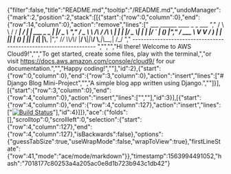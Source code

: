 {"filter":false,"title":"README.md","tooltip":"/README.md","undoManager":{"mark":2,"position":2,"stack":[[{"start":{"row":0,"column":0},"end":{"row":14,"column":0},"action":"remove","lines":["         ___        ______     ____ _                 _  ___  ","        / \\ \\      / / ___|   / ___| | ___  _   _  __| |/ _ \\ ","       / _ \\ \\ /\\ / /\\___ \\  | |   | |/ _ \\| | | |/ _` | (_) |","      / ___ \\ V  V /  ___) | | |___| | (_) | |_| | (_| |\\__, |","     /_/   \\_\\_/\\_/  |____/   \\____|_|\\___/ \\__,_|\\__,_|  /_/ "," ----------------------------------------------------------------- ","","","Hi there! Welcome to AWS Cloud9!","","To get started, create some files, play with the terminal,","or visit https://docs.aws.amazon.com/console/cloud9/ for our documentation.","","Happy coding!",""],"id":2},{"start":{"row":0,"column":0},"end":{"row":3,"column":0},"action":"insert","lines":["# Django Blog Mini-Project","","A simple blog app written using Django.",""]}],[{"start":{"row":3,"column":0},"end":{"row":4,"column":0},"action":"insert","lines":["",""],"id":3}],[{"start":{"row":4,"column":0},"end":{"row":4,"column":127},"action":"insert","lines":["[![Build Status](https://travis-ci.org/GrantMCA93/django-blog.svg?branch=master)](https://travis-ci.org/GrantMCA93/django-blog)"],"id":4}]]},"ace":{"folds":[],"scrolltop":0,"scrollleft":0,"selection":{"start":{"row":4,"column":127},"end":{"row":4,"column":127},"isBackwards":false},"options":{"guessTabSize":true,"useWrapMode":false,"wrapToView":true},"firstLineState":{"row":41,"mode":"ace/mode/markdown"}},"timestamp":1563994491052,"hash":"7018177c80253a4a205ac0e8d1b723b943c1db42"}